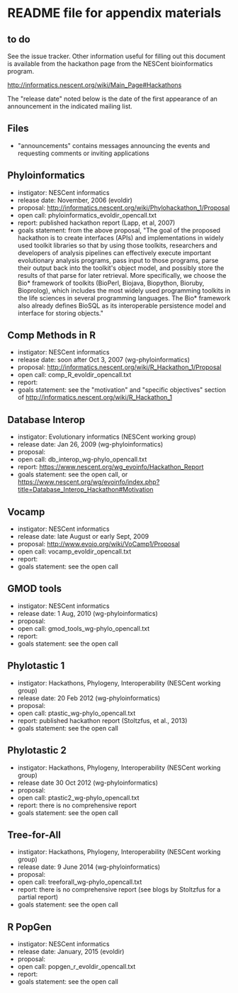 # README file for appendix materials

## to do 

See the issue tracker.  Other information useful for filling out this document is available from the hackathon page from the NESCent bioinformatics program.  

  http://informatics.nescent.org/wiki/Main_Page#Hackathons

The "release date" noted below is the date of the first appearance of an announcement in the indicated mailing list.

## Files 
* "announcements" contains messages announcing the events and requesting comments or inviting applications 

## Phyloinformatics 

* instigator: NESCent informatics
* release date: November, 2006 (evoldir)
* proposal: http://informatics.nescent.org/wiki/Phylohackathon_1/Proposal 
* open call: phyloinformatics_evoldir_opencall.txt
* report: published hackathon report (Lapp, et al, 2007)
* goals statement: from the above proposal, "The goal of the proposed hackathon is to create interfaces (APIs) and implementations in widely used toolkit libraries so that by using those toolkits, researchers and developers of analysis pipelines can effectively execute important evolutionary analysis programs, pass input to those programs, parse their output back into the toolkit's object model, and possibly store the results of that parse for later retrieval.
More specifically, we choose the Bio* framework of toolkits (BioPerl, Biojava, Biopython, Bioruby, Bioprolog), which includes the most widely used programming toolkits in the life sciences in several programming languages. The Bio* framework also already defines BioSQL as its interoperable persistence model and interface for storing objects."

## Comp Methods in R

* instigator: NESCent informatics
* release date: soon after Oct 3, 2007 (wg-phyloinformatics)
* proposal: http://informatics.nescent.org/wiki/R_Hackathon_1/Proposal
* open call: comp_R_evoldir_opencall.txt
* report: 
* goals statement: see the "motivation" and "specific objectives" section of http://informatics.nescent.org/wiki/R_Hackathon_1

## Database Interop

* instigator: Evolutionary informatics (NESCent working group)
* release date: Jan 26, 2009 (wg-phyloinformatics)
* proposal: 
* open call: db_interop_wg-phylo_opencall.txt
* report: https://www.nescent.org/wg_evoinfo/Hackathon_Report
* goals statement: see the open call, or https://www.nescent.org/wg/evoinfo/index.php?title=Database_Interop_Hackathon#Motivation

## Vocamp

* instigator: NESCent informatics
* release date: late August or early Sept, 2009
* proposal: http://www.evoio.org/wiki/VoCamp1/Proposal
* open call: vocamp_evoldir_opencall.txt
* report: 
* goals statement: see the open call 

## GMOD tools 

* instigator: NESCent informatics
* release date: 1 Aug, 2010 (wg-phyloinformatics)
* proposal: 
* open call: gmod_tools_wg-phylo_opencall.txt
* report: 
* goals statement: see the open call 

## Phylotastic 1

* instigator: Hackathons, Phylogeny, Interoperability (NESCent working group)
* release date: 20 Feb 2012 (wg-phyloinformatics)
* proposal: 
* open call: ptastic_wg-phylo_opencall.txt
* report: published hackathon report (Stoltzfus, et al., 2013)
* goals statement: see the open call

## Phylotastic 2

* instigator: Hackathons, Phylogeny, Interoperability (NESCent working group)
* release date 30 Oct 2012 (wg-phyloinformatics)
* proposal: 
* open call: ptastic2_wg-phylo_opencall.txt
* report: there is no comprehensive report
* goals statement: see the open call

## Tree-for-All

* instigator: Hackathons, Phylogeny, Interoperability (NESCent working group)
* release date: 9 June 2014 (wg-phyloinformatics)
* proposal: 
* open call: treeforall_wg-phylo_opencall.txt
* report: there is no comprehensive report (see blogs by Stoltzfus for a partial report)
* goals statement: see the open call

## R PopGen

* instigator: NESCent informatics
* release date: January, 2015 (evoldir)
* proposal: 
* open call: popgen_r_evoldir_opencall.txt
* report: 
* goals statement: see the open call
